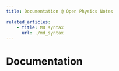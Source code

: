 ```yaml
---
title: Documentation @ Open Physics Notes

related_articles:
    - title: MD syntax
      url: ./md_syntax
---
```


# Documentation

